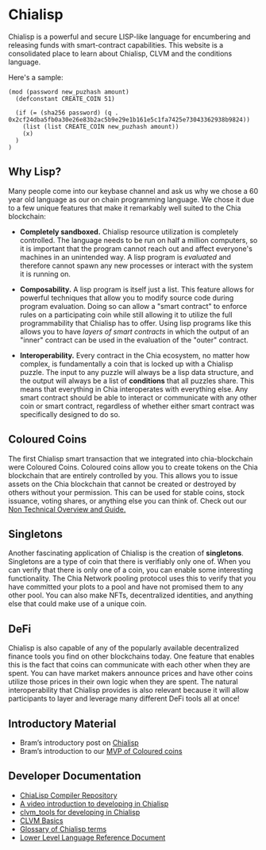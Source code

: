 # Chialisp

Chialisp is a powerful and secure LISP-like language for encumbering and releasing funds with smart-contract capabilities.
This website is a consolidated place to learn about Chialisp, CLVM and the conditions language.

Here's a sample:
```
(mod (password new_puzhash amount)
  (defconstant CREATE_COIN 51)

  (if (= (sha256 password) (q . 0x2cf24dba5fb0a30e26e83b2ac5b9e29e1b161e5c1fa7425e73043362938b9824))
    (list (list CREATE_COIN new_puzhash amount))
    (x)
  )
)
```

## Why Lisp?

Many people come into our keybase channel and ask us why we chose a 60 year old language as our on chain programming language.
We chose it due to a few unique features that make it remarkably well suited to the Chia blockchain:

* **Completely sandboxed.** Chialisp resource utilization is completely controlled.  The language needs to be run on half a million computers, so it is important that the program cannot reach out and affect everyone's machines in an unintended way.  A lisp program is *evaluated* and therefore cannot spawn any new processes or interact with the system it is running on.

* **Composability.** A lisp program is itself just a list.  This feature allows for powerful techniques that allow you to modify source code during program evaluation.  Doing so can allow a "smart contract" to enforce rules on a participating coin while still allowing it to utilize the full programmability that Chialisp has to offer.  Using lisp programs like this allows you to have *layers of smart contracts* in which the output of an "inner" contract can be used in the evaluation of the "outer" contract.

* **Interoperability.** Every contract in the Chia ecosystem, no matter how complex, is fundamentally a coin that is locked up with a Chialisp puzzle. The input to any puzzle will always be a lisp data structure, and the output will always be a list of **conditions** that all puzzles share. This means that everything in Chia interoperates with everything else.  Any smart contract should be able to interact or communicate with any other coin or smart contract, regardless of whether either smart contract was specifically designed to do so.

## Coloured Coins

The first Chialisp smart transaction that we integrated into chia-blockchain were Coloured Coins. Coloured coins allow you to create tokens on the Chia blockchain that are entirely controlled by you.  This allows you to issue assets on the Chia blockchain that cannot be created or destroyed by others without your permission.  This can be used for stable coins, stock issuance, voting shares, or anything else you can think of.  Check out our [Non Technical Overview and Guide.](https://www.youtube.com/watch?v=YOlpmCBK8zY)

## Singletons

Another fascinating application of Chialisp is the creation of **singletons**.  Singletons are a type of coin that there is verifiably only one of.  When you can verify that there is only one of a coin, you can enable some interesting functionality.  The Chia Network pooling protocol uses this to verify that you have committed your plots to a pool and have not promised them to any other pool.  You can also make NFTs, decentralized identities, and anything else that could make use of a unique coin.

## DeFi

Chialisp is also capable of any of the popularly available decentralized finance tools you find on other blockchains today.  One feature that enables this is the fact that coins can communicate with each other when they are spent.  You can have market makers announce prices and have other coins utilize those prices in their own logic when they are spent.  The natural interoperability that Chialisp provides is also relevant because it will allow participants to layer and leverage many different DeFi tools all at once!

## Introductory Material

- Bram’s introductory post on [Chialisp](https://www.chia.net/2019/11/27/chialisp.en.html)
- Bram’s introduction to our [MVP of Coloured coins](https://www.chia.net/2020/04/29/coloured-coins-launch.en.html)

## Developer Documentation

- [ChiaLisp Compiler Repository](https://github.com/Chia-Network/clvm)
- [A video introduction to developing in Chialisp](https://www.youtube.com/watch?v=dEFLJSU87K8)
- [clvm_tools for developing in Chialisp](https://github.com/Chia-Network/clvm_tools)
- [CLVM Basics](/docs/)
- [Glossary of Chialisp terms](/docs/glossary/)
- [Lower Level Language Reference Document](/docs/ref/clvm/)
